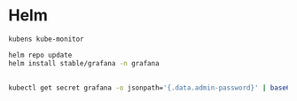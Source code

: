 # Helm

```sh
kubens kube-monitor
```

```sh
helm repo update
helm install stable/grafana -n grafana
```

##

```sh
kubectl get secret grafana -o jsonpath='{.data.admin-password}' | base64 --decode; echo
```
